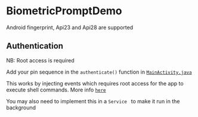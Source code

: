 # BiometricPromptDemo
Android fingerprint, Api23 and Api28 are supported

## Authentication
NB: Root access is required

Add your pin sequence in the `authenticate()` function in [`MainActivity.java`](https://github.com/fbiego/BiometricPromptDemo/blob/master/app/src/main/java/gaoyang/biometricdemo/MainActivity.java)

This works by injecting events which requires root access for the app to execute shell commands. More info [`here`](https://stackoverflow.com/questions/7789826/adb-shell-input-events)

You may also need to implement this in a `Service ` to make it run in the background



